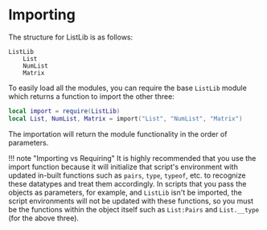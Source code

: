 # Importing

The structure for ListLib is as follows:

```
ListLib
    List
    NumList
    Matrix
```

To easily load all the modules, you can require the base `ListLib` module which returns a function to import the other three:

```lua
local import = require(ListLib)
local List, NumList, Matrix = import("List", "NumList", "Matrix")
```
The importation will return the module functionality in the order of parameters.

!!! note "Importing vs Requiring"
    It is highly recommended that you use the import function because it will initialize that script's environment with updated in-built functions such as `pairs`, `type`, `typeof`, etc. to recognize these datatypes and treat them accordingly. In scripts that you pass the objects as parameters, for example, and `ListLib` isn't be imported, the script environments  will not be updated with these functions, so you must be the functions within the object itself such as `List:Pairs` and `List.__type` (for the above three).